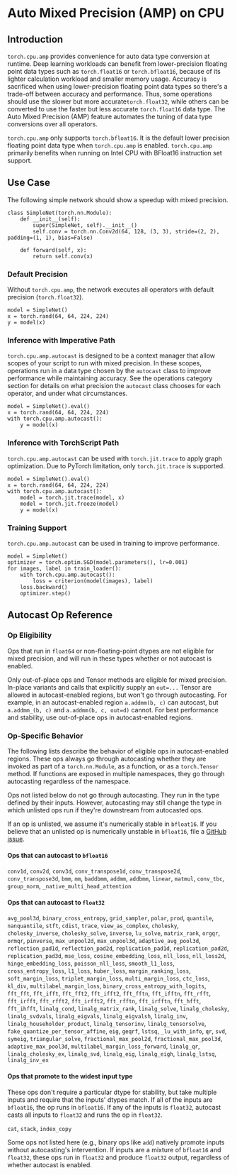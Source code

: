 Auto Mixed Precision (AMP) on CPU
=================================

## Introduction

`torch.cpu.amp` provides convenience for auto data type conversion at runtime. Deep learning workloads can benefit from lower-precision floating point data types such as `torch.float16` or `torch.bfloat16`, because of its lighter calculation workload and smaller memory usage. Accuracy is sacrificed when using lower-precision floating point data types so there's a trade-off between accuracy and performance. Thus, some operations should use the slower but more accurate`torch.float32`, while others can be converted to use the faster but less accurate `torch.float16` data type. The Auto Mixed Precision (AMP) feature automates the tuning of data type conversions over all operators.

`torch.cpu.amp` only supports `torch.bfloat16`. It is the default lower precision floating point data type when `torch.cpu.amp` is enabled. `torch.cpu.amp` primarily benefits when running on Intel CPU with BFloat16 instruction set support.

## Use Case

The following simple network should show a speedup with mixed precision.

```
class SimpleNet(torch.nn.Module):
    def __init__(self):
        super(SimpleNet, self).__init__()
        self.conv = torch.nn.Conv2d(64, 128, (3, 3), stride=(2, 2), padding=(1, 1), bias=False)

    def forward(self, x):
        return self.conv(x)
```

### Default Precision

Without `torch.cpu.amp`, the network executes all operators with default precision (`torch.float32`).
```
model = SimpleNet()
x = torch.rand(64, 64, 224, 224)
y = model(x)
```

### Inference with Imperative Path

`torch.cpu.amp.autocast` is designed to be a context manager that allow scopes of your script to run with mixed precision. In these scopes, operations run in a data type chosen by the `autocast` class to improve performance while maintaining accuracy. See the operations category section for details on what precision the `autocast` class chooses for each operator, and under what circumstances.

```
model = SimpleNet().eval()
x = torch.rand(64, 64, 224, 224)
with torch.cpu.amp.autocast():
    y = model(x)
```

### Inference with TorchScript Path

`torch.cpu.amp.autocast` can be used with `torch.jit.trace` to apply graph optimization. Due to PyTorch limitation, only `torch.jit.trace` is supported.

```
model = SimpleNet().eval()
x = torch.rand(64, 64, 224, 224)
with torch.cpu.amp.autocast():
    model = torch.jit.trace(model, x)
    model = torch.jit.freeze(model)
    y = model(x)
```

### Training Support

`torch.cpu.amp.autocast` can be used in training to improve performance.

```
model = SimpleNet()
optimizer = torch.optim.SGD(model.parameters(), lr=0.001)
for images, label in train_loader():
    with torch.cpu.amp.autocast():
        loss = criterion(model(images), label)
    loss.backward()
    optimizer.step()
```

## Autocast Op Reference

### Op Eligibility

Ops that run in `float64` or non-floating-point dtypes are not eligible for mixed precision, and will run in these types whether or not autocast is enabled.

Only out-of-place ops and Tensor methods are eligible for mixed precision. In-place variants and calls that explicitly supply an `out=...` Tensor
are allowed in autocast-enabled regions, but won't go through autocasting. For example, in an autocast-enabled region `a.addmm(b, c)` can autocast, but `a.addmm_(b, c)` and `a.addmm(b, c, out=d)` cannot. For best performance and stability, use out-of-place ops in autocast-enabled regions.

### Op-Specific Behavior

The following lists describe the behavior of eligible ops in autocast-enabled regions. These ops always go through autocasting whether they are invoked as part of a `torch.nn.Module`, as a function, or as a `torch.Tensor` method. If functions are exposed in multiple namespaces, they go through autocasting regardless of the namespace.

Ops not listed below do not go through autocasting. They run in the type defined by their inputs. However, autocasting may still change the type in which unlisted ops run if they're downstream from autocasted ops.

If an op is unlisted, we assume it's numerically stable in `bfloat16`. If you believe that an unlisted op is numerically unstable in `bfloat16`, file a [GitHub issue](https://github.com/intel/intel-extension-for-pytorch/issues).

#### Ops that can autocast to `bfloat16`

`conv1d`, `conv2d`, `conv3d`, `conv_transpose1d`, `conv_transpose2d`, `conv_transpose3d`, `bmm`, `mm`, `baddbmm`, `addmm`, `addbmm`, `linear`, `matmul`, `conv_tbc`, `group_norm`, `_native_multi_head_attention`

#### Ops that can autocast to `float32`

`avg_pool3d`, `binary_cross_entropy`, `grid_sampler`, `polar`, `prod`, `quantile`, `nanquantile`, `stft`, `cdist`, `trace`, `view_as_complex`, `cholesky`, `cholesky_inverse`, `cholesky_solve`, `inverse`, `lu_solve`, `matrix_rank`, `orgqr`, `ormqr`, `pinverse`, `max_unpool2d`, `max_unpool3d`, `adaptive_avg_pool3d`, `reflection_pad1d`, `reflection_pad2d`, `replication_pad1d`, `replication_pad2d`, `replication_pad3d`, `mse_loss`, `cosine_embedding_loss`, `nll_loss`, `nll_loss2d`, `hinge_embedding_loss`, `poisson_nll_loss`, `smooth_l1_loss`, `cross_entropy_loss`, `l1_loss`, `huber_loss`, `margin_ranking_loss`, `soft_margin_loss`, `triplet_margin_loss`, `multi_margin_loss`, `ctc_loss`, `kl_div`, `multilabel_margin_loss`, `binary_cross_entropy_with_logits`, `fft_fft`, `fft_ifft`, `fft_fft2`, `fft_ifft2`, `fft_fftn`, `fft_ifftn`, `fft_rfft`, `fft_irfft`, `fft_rfft2`, `fft_irfft2`, `fft_rfftn`, `fft_irfftn`, `fft_hfft`, `fft_ihfft`, `linalg_cond`, `linalg_matrix_rank`, `linalg_solve`, `linalg_cholesky`, `linalg_svdvals`, `linalg_eigvals`, `linalg_eigvalsh`, `linalg_inv`, `linalg_householder_product`, `linalg_tensorinv`, `linalg_tensorsolve`, `fake_quantize_per_tensor_affine`, `eig`, `geqrf`, `lstsq`, `_lu_with_info`, `qr`, `svd`, `symeig`, `triangular_solve`, `fractional_max_pool2d`, `fractional_max_pool3d`, `adaptive_max_pool3d`, `multilabel_margin_loss_forward`, `linalg_qr`, `linalg_cholesky_ex`, `linalg_svd`, `linalg_eig`, `linalg_eigh`, `linalg_lstsq`, `linalg_inv_ex`

#### Ops that promote to the widest input type

These ops don't require a particular dtype for stability, but take multiple inputs and require that the inputs' dtypes match.  If all of the inputs are `bfloat16`, the op runs in `bfloat16`.  If any of the inputs is `float32`, autocast casts all inputs to `float32` and runs the op in `float32`.

`cat`, `stack`, `index_copy`

Some ops not listed here (e.g., binary ops like `add`) natively promote inputs without autocasting's intervention.  If inputs are a mixture of `bfloat16` and `float32`, these ops run in `float32` and produce `float32` output, regardless of whether autocast is enabled.
